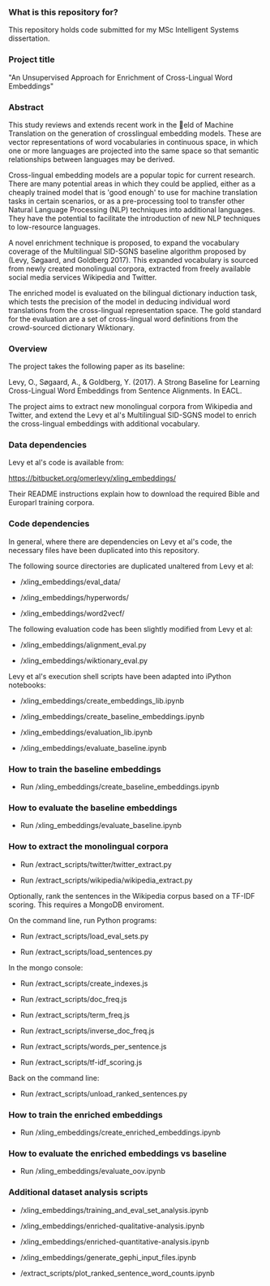 ### What is this repository for? ###

This repository holds code submitted for my MSc Intelligent Systems dissertation.

### Project title ###

"An Unsupervised Approach for Enrichment of Cross-Lingual Word Embeddings"

### Abstract ###
This study reviews and extends recent work in the eld of Machine Translation on the generation of crosslingual
embedding models. These are vector representations of word vocabularies in continuous space, in which
one or more languages are projected into the same space so that semantic relationships between languages may
be derived.

Cross-lingual embedding models are a popular topic for current research. There are many potential areas
in which they could be applied, either as a cheaply trained model that is 'good enough' to use for machine
translation tasks in certain scenarios, or as a pre-processing tool to transfer other Natural Language Processing
(NLP) techniques into additional languages. They have the potential to facilitate the introduction of new NLP
techniques to low-resource languages.

A novel enrichment technique is proposed, to expand the vocabulary coverage of the Multilingual SID-SGNS
baseline algorithm proposed by (Levy, Søgaard, and Goldberg 2017). This expanded vocabulary is sourced from
newly created monolingual corpora, extracted from freely available social media services Wikipedia and Twitter.

The enriched model is evaluated on the bilingual dictionary induction task, which tests the precision of the
model in deducing individual word translations from the cross-lingual representation space. The gold standard
for the evaluation are a set of cross-lingual word definitions from the crowd-sourced dictionary Wiktionary.

### Overview ###
The project takes the following paper as its baseline:

Levy, O., Søgaard, A., & Goldberg, Y. (2017). A Strong Baseline for Learning Cross-Lingual Word Embeddings from Sentence Alignments. In EACL.

The project aims to extract new monolingual corpora from Wikipedia and Twitter, and extend the Levy et al's Multilingual SID-SGNS model to enrich the cross-lingual embeddings with additional vocabulary.

### Data dependencies ###
Levy et al's code is available from:

https://bitbucket.org/omerlevy/xling_embeddings/

Their README instructions explain how to download the required Bible and Europarl training corpora.

### Code dependencies ###

In general, where there are dependencies on Levy et al's code, the necessary files have been duplicated into this repository.

The following source directories are duplicated unaltered from Levy et al:

* /xling_embeddings/eval_data/

* /xling_embeddings/hyperwords/

* /xling_embeddings/word2vecf/


The following evaluation code has been slightly modified from Levy et al:

* /xling_embeddings/alignment_eval.py

* /xling_embeddings/wiktionary_eval.py


Levy et al's execution shell scripts have been adapted into iPython notebooks:

* /xling_embeddings/create_embeddings_lib.ipynb

* /xling_embeddings/create_baseline_embeddings.ipynb

* /xling_embeddings/evaluation_lib.ipynb

* /xling_embeddings/evaluate_baseline.ipynb



### How to train the baseline embeddings ###

* Run /xling_embeddings/create_baseline_embeddings.ipynb

### How to evaluate the baseline embeddings ###

* Run /xling_embeddings/evaluate_baseline.ipynb

### How to extract the monolingual corpora ###

* Run /extract_scripts/twitter/twitter_extract.py

* Run /extract_scripts/wikipedia/wikipedia_extract.py

Optionally, rank the sentences in the Wikipedia corpus based on a TF-IDF scoring. This requires a MongoDB enviroment.

On the command line, run Python programs:

* Run /extract_scripts/load_eval_sets.py

* Run /extract_scripts/load_sentences.py

In the mongo console:

* Run /extract_scripts/create_indexes.js

* Run /extract_scripts/doc_freq.js

* Run /extract_scripts/term_freq.js

* Run /extract_scripts/inverse_doc_freq.js

* Run /extract_scripts/words_per_sentence.js

* Run /extract_scripts/tf-idf_scoring.js

Back on the command line:

* Run /extract_scripts/unload_ranked_sentences.py

### How to train the enriched embeddings ###

* Run /xling_embeddings/create_enriched_embeddings.ipynb

### How to evaluate the enriched embeddings vs baseline ###

* Run /xling_embeddings/evaluate_oov.ipynb

### Additional dataset analysis scripts ###

* /xling_embeddings/training_and_eval_set_analysis.ipynb

* /xling_embeddings/enriched-qualitative-analysis.ipynb

* /xling_embeddings/enriched-quantitative-analysis.ipynb

* /xling_embeddings/generate_gephi_input_files.ipynb

* /extract_scripts/plot_ranked_sentence_word_counts.ipynb
